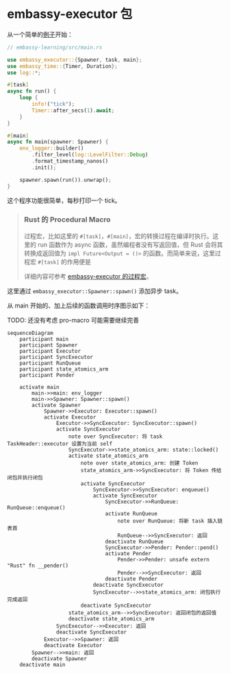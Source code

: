 # embassy-executor 包

从一个简单的[例子](https://github.com/hy-huang20/rust-learning/blob/embassy-learning/embassy-learning/src/main.rs)开始：

```rust
// embassy-learning/src/main.rs

use embassy_executor::{Spawner, task, main};
use embassy_time::{Timer, Duration};
use log::*;

#[task]
async fn run() {
    loop {
        info!("tick");
        Timer::after_secs(1).await;
    }
}

#[main]
async fn main(spawner: Spawner) {
    env_logger::builder()
        .filter_level(log::LevelFilter::Debug)
        .format_timestamp_nanos()
        .init();

    spawner.spawn(run()).unwrap();
}
```

这个程序功能很简单，每秒打印一个 tick。

>### Rust 的 Procedural Macro
>
>过程宏，比如这里的 ``#[task]``，``#[main]``，宏的转换过程在编译时执行。这里的 run 函数作为 async 函数，虽然编程者没有写返回值，但 Rust 会将其转换成返回值为 ``impl Future<Output = ()>`` 的函数。而简单来说，这里过程宏 ``#[task]`` 的作用便是
>
>详细内容可参考 [embassy-executor 的过程宏](./proc-macro.md)。

这里通过 ``embassy_executor::Spawner::spawn()`` 添加异步 task。

从 main 开始的、加上后续的函数调用时序图示如下：

TODO: 还没有考虑 pro-macro 可能需要继续完善

```mermaid
sequenceDiagram
    participant main
    participant Spawner
    participant Executor
    participant SyncExecutor
    participant RunQueue
    participant state_atomics_arm
    participant Pender

    activate main
        main->>main: env_logger
        main->>Spawner: Spawner::spawn()
        activate Spawner
            Spawner->>Executor: Executor::spawn()
            activate Executor
                Executor->>SyncExecutor: SyncExecutor::spawn()
                activate SyncExecutor
                    note over SyncExecutor: 将 task TaskHeader::executor 设置为当前 self
                    SyncExecutor->>state_atomics_arm: state::locked()
                    activate state_atomics_arm
                        note over state_atomics_arm: 创建 Token
                        state_atomics_arm->>SyncExecutor: 将 Token 传给闭包并执行闭包
                        activate SyncExecutor
                            SyncExecutor->>SyncExecutor: enqueue()
                            activate SyncExecutor
                                SyncExecutor->>RunQueue: RunQueue::enqueue()
                                activate RunQueue
                                    note over RunQueue: 将新 task 插入链表首
                                    RunQueue-->>SyncExecutor: 返回
                                deactivate RunQueue
                                SyncExecutor->>Pender: Pender::pend()
                                activate Pender
                                    Pender->>Pender: unsafe extern "Rust" fn __pender()
                                    Pender-->>SyncExecutor: 返回
                                deactivate Pender
                            deactivate SyncExecutor
                            SyncExecutor-->>state_atomics_arm: 闭包执行完成返回
                        deactivate SyncExecutor
                    state_atomics_arm-->>SyncExecutor: 返回闭包的返回值
                    deactivate state_atomics_arm
                SyncExecutor-->>Executor: 返回
                deactivate SyncExecutor
            Executor-->>Spawner: 返回
            deactivate Executor
        Spawner-->>main: 返回
        deactivate Spawner
    deactivate main
```